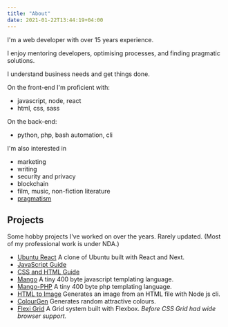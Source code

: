 ```yaml
---
title: "About"
date: 2021-01-22T13:44:19+04:00
---
```


I'm a web developer with over 15 years experience.

I enjoy mentoring developers, optimising processes, and finding pragmatic solutions.

I understand business needs and get things done.

On the front-end I'm proficient with:
- javascript, node, react 
- html, css, sass

On the back-end:
- python, php, bash automation, cli

I'm also interested in 
- marketing
- writing
- security and privacy
- blockchain
- film, music, non-fiction literature
- [pragmatism](https://www.wikiwand.com/en/Pragmatism)

## Projects

Some hobby projects I've worked on over the years. Rarely updated. 
(Most of my professional work is under NDA.)

- [Ubuntu React](https://hot-meal.github.io/ubuntu-demo/)
  A clone of Ubuntu built with React and Next.
- [JavaScript Guide](https://hot-meal.github.io/javascript-guide/)
- [CSS and HTML Guide](https://hot-meal.github.io/css-html-guide/)
- [Mango](https://github.com/hot-meal/mango) 
  A tiny 400 byte javascript templating language.
- [Mango-PHP](https://github.com/hot-meal/mango-php)
  A tiny 400 byte php templating language.
- [HTML to Image](https://hot-meal.github.io/html-to-image/)
  Generates an image from an HTML file with Node js cli.
- [ColourGen](https://hot-meal.github.io/colourGen/)
  Generates random attractive colours.
- [Flexi Grid](https://github.com/hot-meal/flexi-grid) 
  A Grid system built with Flexbox. _Before CSS Grid had wide browser support._

